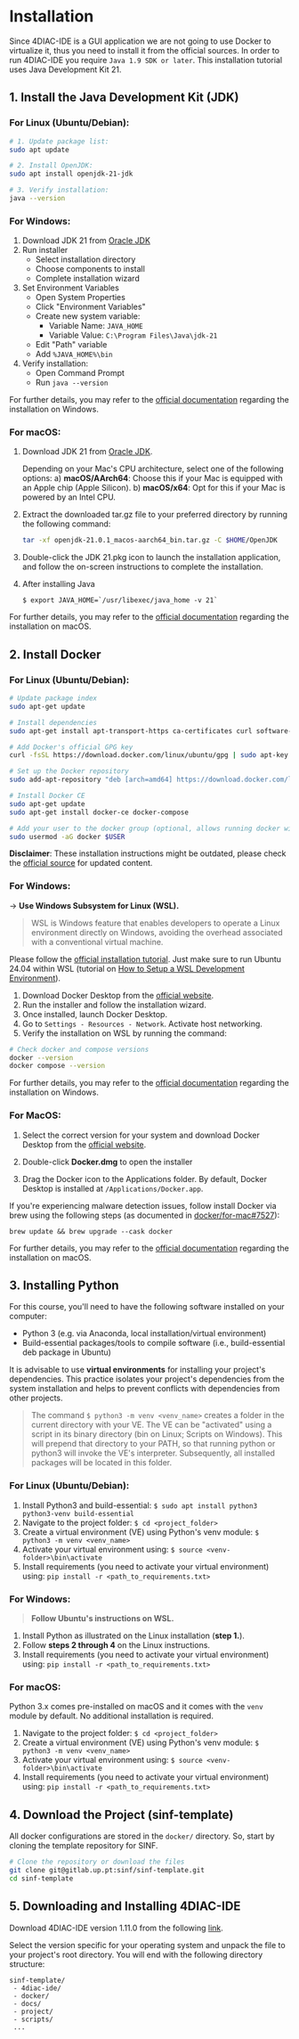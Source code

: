# Installation

Since 4DIAC-IDE is a GUI application we are not going to use Docker to virtualize it, thus you need to install it from the official sources. In order to run 4DIAC-IDE you require `Java 1.9 SDK or later`. This installation tutorial uses Java Development Kit 21.

## 1. Install the Java Development Kit (JDK)

### For Linux (Ubuntu/Debian):

```bash
# 1. Update package list:
sudo apt update

# 2. Install OpenJDK:
sudo apt install openjdk-21-jdk

# 3. Verify installation:
java --version
```

### For Windows:
1. Download JDK 21 from [Oracle JDK](https://www.oracle.com/java/technologies/downloads/)
2. Run installer
   - Select installation directory
   - Choose components to install
   - Complete installation wizard
3. Set Environment Variables
   - Open System Properties
   - Click "Environment Variables"
   - Create new system variable:
     * Variable Name: `JAVA_HOME`
     * Variable Value: `C:\Program Files\Java\jdk-21`
   - Edit "Path" variable
   - Add `%JAVA_HOME%\bin`
4. Verify installation:
   - Open Command Prompt
   - Run `java --version`

For further details, you may refer to the [official documentation](https://docs.oracle.com/en/java/javase/21/install/installation-jdk-microsoft-windows-platforms.html) regarding the installation on Windows.

### For macOS:

1. Download JDK 21 from [Oracle JDK](https://www.oracle.com/java/technologies/downloads/).

    Depending on your Mac's CPU architecture, select one of the following options:
    a) **macOS/AArch64**: Choose this if your Mac is equipped with an Apple chip (Apple Silicon).
    b) **macOS/x64**: Opt for this if your Mac is powered by an Intel CPU.

 2. Extract the downloaded tar.gz file to your preferred directory by running the following command:
    ```bash
    tar -xf openjdk-21.0.1_macos-aarch64_bin.tar.gz -C $HOME/OpenJDK
    ```

 3. Double-click the JDK 21.pkg icon to launch the installation application, and follow the on-screen instructions to complete the installation.

 4. After installing Java
    ```
    $ export JAVA_HOME=`/usr/libexec/java_home -v 21`
    ```

For further details, you may refer to the [official documentation](https://docs.oracle.com/en/java/javase/21/install/installation-jdk-macos.html) regarding the installation on macOS.

## 2. Install Docker

### For Linux (Ubuntu/Debian):

```bash
# Update package index
sudo apt-get update

# Install dependencies
sudo apt-get install apt-transport-https ca-certificates curl software-properties-common

# Add Docker's official GPG key
curl -fsSL https://download.docker.com/linux/ubuntu/gpg | sudo apt-key add -

# Set up the Docker repository
sudo add-apt-repository "deb [arch=amd64] https://download.docker.com/linux/ubuntu $(lsb_release -cs) stable"

# Install Docker CE
sudo apt-get update
sudo apt-get install docker-ce docker-compose

# Add your user to the docker group (optional, allows running docker without sudo)
sudo usermod -aG docker $USER
```

**Disclaimer**: These installation instructions might be outdated, please check the [official source](https://docs.docker.com/engine/install/ubuntu/) for updated content.

### For Windows:

$\rightarrow$ **Use Windows Subsystem for Linux (WSL).**

> WSL is Windows feature that enables developers to operate a Linux environment directly on Windows, avoiding the overhead associated with a conventional virtual machine.

Please follow the [official installation tutorial](https://learn.microsoft.com/en-us/windows/wsl/install). Just make sure to run Ubuntu 24.04 within WSL (tutorial on [How to Setup a WSL Development Environment](https://learn.microsoft.com/en-us/windows/wsl/setup/environment)).

1. Download Docker Desktop from the [official website](https://docs.docker.com/desktop/setup/install/windows-install/).
2. Run the installer and follow the installation wizard.
3. Once installed, launch Docker Desktop.
4. Go to `Settings - Resources - Network`. Activate host networking.
5. Verify the installation on WSL by running the command:

```bash
# Check docker and compose versions
docker --version
docker compose --version
```

For further details, you may refer to the [official documentation](https://docs.docker.com/desktop/setup/install/windows-install/) regarding the installation on Windows.

### For MacOS:

1. Select the correct version for your system and download Docker Desktop from the [official website](https://docs.docker.com/desktop/setup/install/mac-install/).

2. Double-click **Docker.dmg** to open the installer

3. Drag the Docker icon to the Applications folder. By default, Docker Desktop is installed at `/Applications/Docker.app`.

If you're experiencing malware detection issues, follow install Docker via brew using the following steps (as documented in [docker/for-mac#7527](https://github.com/docker/for-mac/issues/7527)):
```
brew update && brew upgrade --cask docker
```

For further details, you may refer to the [official documentation](https://docs.docker.com/desktop/setup/install/mac-install/) regarding the installation on macOS.

## 3. Installing Python

For this course, you'll need to have the following software installed on your computer:

- Python 3 (e.g. via Anaconda, local installation/virtual environment)
- Build-essential packages/tools to compile software (i.e., build-essential deb package in Ubuntu)

It is advisable to use **virtual environments** for installing your project's dependencies. This practice isolates your project's dependencies from the system installation and helps to prevent conflicts with dependencies from other projects.

> The command `$ python3 -m venv <venv_name>` creates a folder in the current directory with your VE. The VE can be "activated" using a script in its binary directory (bin on Linux; Scripts on Windows). This will prepend that directory to your PATH, so that running python or python3 will invoke the VE's interpreter. Subsequently, all installed packages will be located in this folder.

### For Linux (Ubuntu/Debian):

1. Install Python3 and build-essential: `$ sudo apt install python3 python3-venv build-essential`
2. Navigate to the project folder: `$ cd <project_folder>`
3. Create a virtual environment (VE) using Python's venv module: `$ python3 -m venv <venv_name>`
4. Activate your virtual environment using: `$ source <venv-folder>\bin\activate`
5. Install requirements (you need to activate your virtual environment) using: `pip install -r <path_to_requirements.txt>`

### For Windows:

> **Follow Ubuntu's instructions on WSL.**

1. Install Python as illustrated on the Linux installation (**step 1.**).
2. Follow **steps 2 through 4** on the Linux instructions.
3. Install requirements (you need to activate your virtual environment) using: `pip install -r <path_to_requirements.txt>`

### For macOS:

Python 3.x comes pre-installed on macOS and it comes with the `venv` module by default. No additional installation is required.

1. Navigate to the project folder: `$ cd <project_folder>`
2. Create a virtual environment (VE) using Python's venv module: `$ python3 -m venv <venv_name>`
3. Activate your virtual environment using: `$ source <venv-folder>\bin\activate`
4. Install requirements (you need to activate your virtual environment) using: `pip install -r <path_to_requirements.txt>`

## 4. Download the Project (sinf-template)

All docker configurations are stored in the `docker/` directory.
So, start by cloning the template repository for SINF.

```bash
# Clone the repository or download the files
git clone git@gitlab.up.pt:sinf/sinf-template.git
cd sinf-template
```

## 5. Downloading and Installing 4DIAC-IDE

Download 4DIAC-IDE version 1.11.0 from the following [link](https://drive.google.com/drive/folders/1Vzk5gPqLEdzNYRh07CeF5kyupZAS7RZL?usp=sharing).

Select the version specific for your operating system and unpack the file to your project's root directory. You will end with the following directory structure:

```text
sinf-template/
 - 4diac-ide/
 - docker/
 - docs/
 - project/
 - scripts/
 ...
```